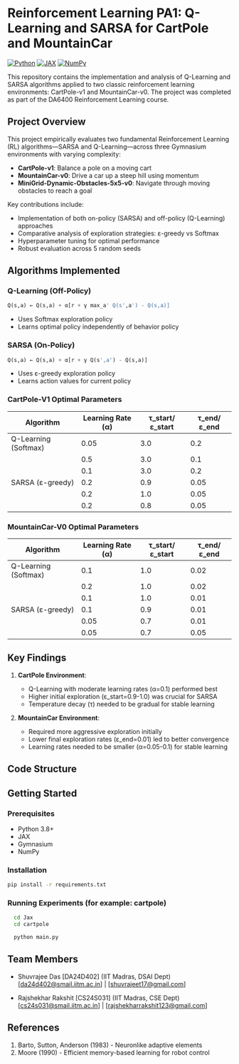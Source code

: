# Reinforcement Learning PA1: Q-Learning and SARSA for CartPole and MountainCar

[![Python](https://img.shields.io/badge/Python-3.8%2B-blue)](https://www.python.org/)
[![JAX](https://img.shields.io/badge/JAX-0.4.1-orange)](https://github.com/google/jax)
[![NumPy](https://img.shields.io/badge/NumPy-1.22.0-blue)](https://numpy.org/)

This repository contains the implementation and analysis of Q-Learning and SARSA algorithms applied to two classic reinforcement learning environments: CartPole-v1 and MountainCar-v0. The project was completed as part of the DA6400 Reinforcement Learning course.

## Project Overview
This project empirically evaluates two fundamental Reinforcement Learning (RL) algorithms—SARSA and Q-Learning—across three Gymnasium environments with varying complexity:
- **CartPole-v1**: Balance a pole on a moving cart
- **MountainCar-v0**: Drive a car up a steep hill using momentum
- **MiniGrid-Dynamic-Obstacles-5x5-v0**: Navigate through moving obstacles to reach a goal

Key contributions include:
- Implementation of both on-policy (SARSA) and off-policy (Q-Learning) approaches
- Comparative analysis of exploration strategies: ε-greedy vs Softmax
- Hyperparameter tuning for optimal performance
- Robust evaluation across 5 random seeds

## Algorithms Implemented
### Q-Learning (Off-Policy)
```python
Q(s,a) ← Q(s,a) + α[r + γ max_a' Q(s',a') - Q(s,a)]
```
- Uses Softmax exploration policy
- Learns optimal policy independently of behavior policy

### SARSA (On-Policy)
```python
Q(s,a) ← Q(s,a) + α[r + γ Q(s',a') - Q(s,a)]
```
- Uses ε-greedy exploration policy
- Learns action values for current policy

### CartPole-V1 Optimal Parameters
| Algorithm          | Learning Rate (α) | τ_start/ε_start | τ_end/ε_end |
|--------------------|------------------|-----------------|------------|
| Q-Learning (Softmax) | 0.05            | 3.0             | 0.2        |
|                    | 0.5             | 3.0             | 0.1        |
|                    | 0.1             | 3.0             | 0.2        |
| SARSA (ε-greedy)   | 0.2             | 0.9             | 0.05       |
|                    | 0.2             | 1.0             | 0.05       |
|                    | 0.2             | 0.8             | 0.05       |

### MountainCar-V0 Optimal Parameters
| Algorithm          | Learning Rate (α) | τ_start/ε_start | τ_end/ε_end |
|--------------------|------------------|-----------------|------------|
| Q-Learning (Softmax) | 0.1             | 1.0             | 0.02       |
|                    | 0.2             | 1.0             | 0.02       |
|                    | 0.1             | 1.0             | 0.01       |
| SARSA (ε-greedy)   | 0.1             | 0.9             | 0.01       |
|                    | 0.05            | 0.7             | 0.01       |
|                    | 0.05            | 0.7             | 0.05       |

## Key Findings

1. **CartPole Environment**:
   - Q-Learning with moderate learning rates (α=0.1) performed best
   - Higher initial exploration (ε_start=0.9-1.0) was crucial for SARSA
   - Temperature decay (τ) needed to be gradual for stable learning

2. **MountainCar Environment**:
   - Required more aggressive exploration initially
   - Lower final exploration rates (ε_end=0.01) led to better convergence
   - Learning rates needed to be smaller (α=0.05-0.1) for stable learning

## Code Structure
## Getting Started
### Prerequisites
- Python 3.8+
- JAX
- Gymnasium
- NumPy

### Installation
```bash
pip install -r requirements.txt
```

### Running Experiments (for example: cartpole)


```bash
  cd Jax
  cd cartpole
```
```bash
  python main.py
```

## Team Members
- Shuvrajee Das [DA24D402] (IIT Madras, DSAI Dept)  
  [da24d402@smail.iitm.ac.in] | [shuvrajeet17@gmail.com]

- Rajshekhar Rakshit [CS24S031]  (IIT Madras, CSE Dept)  
  [cs24s031@smail.iitm.ac.in] | [rajshekharrakshit123@gmail.com]

## References
1. Barto, Sutton, Anderson (1983) - Neuronlike adaptive elements
2. Moore (1990) - Efficient memory-based learning for robot control
